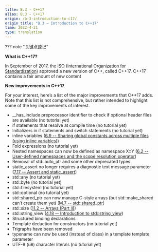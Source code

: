 ```yaml
---
title: B.3 - C++17
alias: B.3 - C++17
origin: /b-3-introduction-to-c17/
origin_title: "B.3 — Introduction to C++17"
time: 2022-4-21
type: translation
---
```



??? note "关键点速记"
	



**What is C++17?**

In September of 2017, the [ISO (International Organization for Standardization)](https://www.iso.org/home.html) approved a new version of C++, called C++17. C++17 contains a fair amount of new content

**New improvements in C++17**

For your interest, here’s a list of the major improvements that C++17 adds. Note that this list is not comprehensive, but rather intended to highlight some of the key improvements of interest.

-   __has_include preprocessor identifier to check if optional header files are available (no tutorial yet)
-   if statements that resolve at compile time (no tutorial yet)
-   Initializers in if statements and switch statements (no tutorial yet)
-   inline variables ([6.9 -- Sharing global constants across multiple files (using inline variables)](https://www.learncpp.com/cpp-tutorial/sharing-global-constants-across-multiple-files-using-inline-variables/))
-   Fold expressions (no tutorial yet)
-   Nested namespaces can now be defined as namespace X::Y ([6.2 -- User-defined namespaces and the scope resolution operator](https://www.learncpp.com/cpp-tutorial/user-defined-namespaces-and-the-scope-resolution-operator/))
-   Removal of std::auto_ptr and some other deprecated types
-   static_assert no longer requires a diagnostic text message parameter ([7.17 -- Assert and static_assert](https://www.learncpp.com/cpp-tutorial/assert-and-static_assert/))
-   std::any (no tutorial yet)
-   std::byte (no tutorial yet)
-   std::filesystem (no tutorial yet)
-   std::optional (no tutorial yet)
-   std::shared_ptr can now manage C-style arrays (but std::make_shared can’t create them yet) ([M.7 -- std::shared_ptr](https://www.learncpp.com/cpp-tutorial/stdshared_ptr/))
-   std::size ([11.2 -- Arrays (Part II)](https://www.learncpp.com/cpp-tutorial/arrays-part-ii/))
-   std::string_view ([4.18 -- Introduction to std::string_view](https://www.learncpp.com/cpp-tutorial/introduction-to-stdstring_view/))
-   Structured binding declarations
-   Template deduction for constructors (no tutorial yet)
-   Trigraphs have been removed
-   typename can now be used (instead of class) in a template template parameter
-   UTF-8 (u8) character literals (no tutorial yet)